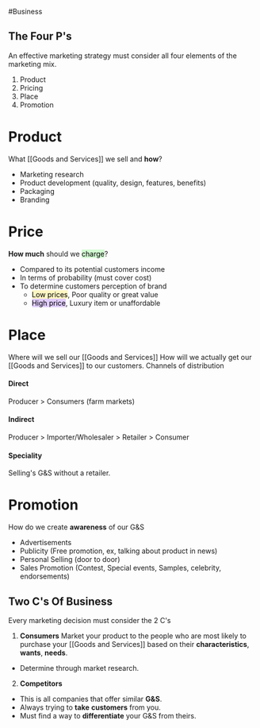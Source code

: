 #Business 

## The Four P's
An effective marketing strategy must consider all four elements of the marketing mix.

1. Product
2. Pricing
3. Place
4. Promotion
# Product
What [[Goods and Services]] we sell and **how**?
- Marketing research
- Product development (quality, design, features, benefits)
- Packaging
- Branding

# Price
**How much** should we <mark style="background: #BBFABBA6;">charge</mark>?
- Compared to its potential customers income
- In terms of probability (must cover cost)
- To determine customers perception of brand
	- <mark style="background: #FFF3A3A6;">Low prices</mark>, Poor quality or great value
	- <mark style="background: #D2B3FFA6;">High price</mark>, Luxury item or unaffordable

# Place
Where will we sell our [[Goods and Services]]
How will we actually get our [[Goods and Services]] to our customers.
Channels of distribution
#### Direct
 Producer > Consumers (farm markets)
#### Indirect
Producer > Importer/Wholesaler > Retailer > Consumer
#### Speciality
Selling's G&S without a retailer.
# Promotion
How do we create **awareness** of our G&S
- Advertisements
- Publicity (Free promotion, ex, talking about product in news)
- Personal Selling (door to door)
- Sales Promotion (Contest, Special events, Samples, celebrity, endorsements)


## Two C's Of Business
Every marketing decision must consider the 2 C's

1. **Consumers**
Market your product to the people who are most likely to purchase your [[Goods and Services]] based on their **characteristics**, **wants**, **needs**. 
- Determine through market research.

2. **Competitors**
- This is all companies that offer similar **G&S**.
- Always trying to **take** **customers** from you.
- Must find a way to **differentiate** your G&S from theirs.

